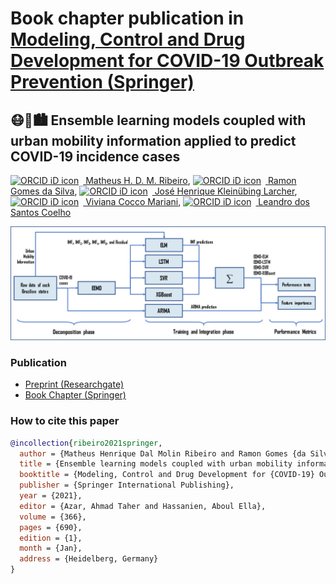 # Book chapter publication in [Modeling, Control and Drug Development for COVID-19 Outbreak Prevention (Springer)][Springer]
## :mask::car::cityscape: Ensemble learning models coupled with urban mobility information applied to predict COVID-19 incidence cases
[<img src="https://orcid.org/sites/default/files/images/orcid_16x16.png" style="width:1em;margin-right:.5em;" alt="ORCID iD icon"></img> Matheus H. D. M. Ribeiro][MatheusID], [<img src="https://orcid.org/sites/default/files/images/orcid_16x16.png" style="width:1em;margin-right:.5em;" alt="ORCID iD icon"></img> Ramon Gomes da Silva][RamonID], [<img src="https://orcid.org/sites/default/files/images/orcid_16x16.png" style="width:1em;margin-right:.5em;" alt="ORCID iD icon"></img> José Henrique Kleinübing Larcher][JoseID],  [<img src="https://orcid.org/sites/default/files/images/orcid_16x16.png" style="width:1em;margin-right:.5em;" alt="ORCID iD icon"></img> Viviana Cocco Mariani][VivianaID], [<img src="https://orcid.org/sites/default/files/images/orcid_16x16.png" style="width:1em;margin-right:.5em;" alt="ORCID iD icon"></img> Leandro dos Santos Coelho][LeandroID]

![Flowchart of the model](Figures/Diagram.png)

### Publication
- [Preprint (Researchgate)][RG]
- [Book Chapter (Springer)][Springer]

### How to cite this paper
```bibtex
@incollection{ribeiro2021springer,
  author = {Matheus Henrique Dal Molin Ribeiro and Ramon Gomes {da Silva} and Jos\'e Henrique Klein\"ubing Larcher and Viviana Cocco Mariani and Leandro Santos Coelho}, 
  title = {Ensemble learning models coupled with urban mobility information applied to predict {COVID-19} incidence cases},
  booktitle = {Modeling, Control and Drug Development for {COVID-19} Outbreak Prevention},
  publisher = {Springer International Publishing},
  year = {2021},
  editor = {Azar, Ahmad Taher and Hassanien, Aboul Ella},
  volume = {366},
  pages = {690},
  edition = {1},
  month = {Jan},
  address = {Heidelberg, Germany}
}
```
[JoseID]: https://orcid.org/0000-0001-8654-0312
[RamonID]: https://orcid.org/0000-0001-8580-7695
[MatheusID]: https://orcid.org/0000-0001-7387-9077
[VivianaID]: https://orcid.org/0000-0003-2490-4568
[LeandroID]: https://orcid.org/0000-0001-5728-943X
[RG]: https://www.researchgate.net/publication/349891360_Ensemble_learning_models_coupled_with_urban_mobility_information_applied_to_predict_COVID-19_incidence_cases
[Springer]: https://www.springer.com/gp/book/9783030728335

